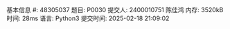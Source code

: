 基本信息
#:
48305037
题目:
P0030
提交人:
2400010751 陈佳鸿
内存:
3520kB
时间:
28ms
语言:
Python3
提交时间:
2025-02-18 21:09:02